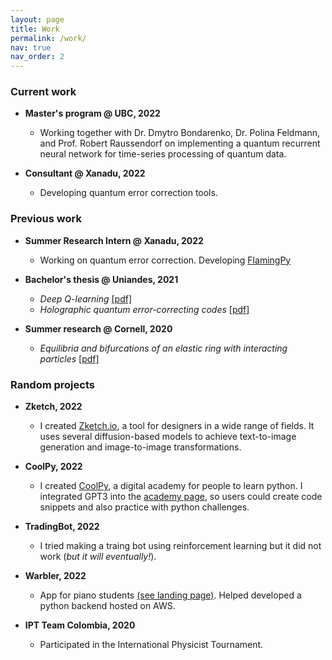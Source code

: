 ```yaml
---
layout: page
title: Work
permalink: /work/
nav: true
nav_order: 2
---
```


### Current work
- **Master's program @ UBC, 2022**
    - Working together with Dr. Dmytro Bondarenko, Dr. Polina Feldmann,
and Prof. Robert Raussendorf on implementing a quantum recurrent neural network for time-series
processing of quantum data.

- **Consultant @ Xanadu, 2022**
    - Developing quantum error correction tools.

### Previous work

- **Summer Research Intern @ Xanadu, 2022**
    - Working on quantum error correction. Developing [FlamingPy](https://github.com/XanaduAI/flamingpy)

- **Bachelor's thesis @ Uniandes, 2021**
    - *Deep Q-learning* [[pdf]](../assets/files/maththesis_andes.pdf)  
    <!-- (Find it [here](https://repositorio.uniandes.edu.co/handle/1992/55337)) -->
    - *Holographic quantum error-correcting codes* [[pdf]](../assets/files/physicsthesis_andes.pdf)  
    <!-- (Find it [here](https://repositorio.uniandes.edu.co/handle/1992/53274)) -->


- **Summer research @ Cornell, 2020**
    - *Equilibria and bifurcations of an elastic ring with interacting particles* [[pdf]](../assets/files/spur_cornell.pdf)


### Random projects
- **Zketch, 2022**
    - I created [Zketch.io](https://zketch.io), a tool for designers in a wide range of fields. It uses several diffusion-based models to achieve text-to-image generation and image-to-image transformations.

- **CoolPy, 2022**
    - I created [CoolPy](https://coolpy.carrd.co), a digital academy for people to learn python. I integrated GPT3 into the [academy page](https://academy.coolpy.dev), so users could create code snippets and also practice with python challenges. 

- **TradingBot, 2022** 
    - I tried making a traing bot using reinforcement learning but it did not work (*but it will eventually!*).

- **Warbler, 2022**
    - App for piano students [(see landing page)](https://master.dap87muq6jjvr.amplifyapp.com). Helped developed a python backend hosted on AWS.

- **IPT Team Colombia, 2020** 
    - Participated in the International Physicist Tournament. 
